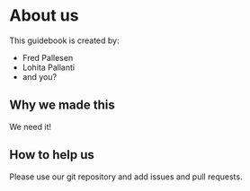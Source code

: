 # About us

This guidebook is created by:
- Fred Pallesen
- Lohita Pallanti 
- and you?

## Why we made this

We need it!

## How to help us

Please use our git repository and add issues and pull requests.

